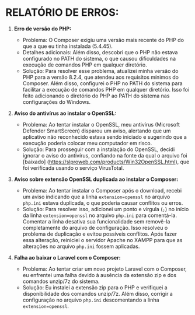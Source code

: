 # RELATÓRIO DE ERROS:
1. **Erro de versão do PHP:**
   - Problema: O Composer exigiu uma versão mais recente do PHP do que a que eu tinha instalada (5.4.45).
   - Detalhes adicionais: Além disso, descobri que o PHP não estava configurado no PATH do sistema, o que causou dificuldades na execução de comandos PHP em qualquer diretório.
   - Solução: Para resolver esse problema, atualizei minha versão do PHP para a versão 8.2.4, que atendeu aos requisitos mínimos do Composer. Além disso, configurei o PHP no PATH do sistema para facilitar a execução de comandos PHP em qualquer diretório. Isso foi feito adicionando o diretório do PHP ao PATH do sistema nas configurações do Windows.

2. **Aviso do antivírus ao instalar o OpenSSL:**
   - Problema: Ao tentar instalar o OpenSSL, meu antivírus (Microsoft Defender SmartScreen) disparou um aviso, alertando que um aplicativo não reconhecido estava sendo iniciado e sugerindo que a execução poderia colocar meu computador em risco.
   - Solução: Para prosseguir com a instalação do OpenSSL, decidi ignorar o aviso do antivírus, confiando na fonte da qual o arquivo foi [baixado] (https://slproweb.com/products/Win32OpenSSL.html), que foi verificada usando o serviço VirusTotal. 

3. **Aviso sobre extensão OpenSSL duplicada ao instalar o Composer:**
   - Problema: Ao tentar instalar o Composer após o download, recebi um aviso indicando que a linha `extension=openssl` no arquivo `php.ini` estava duplicada, o que poderia causar conflitos ou erros.
   - Solução: Para resolver isso, adicionei um ponto e vírgula (`;`) no início da linha `extension=openssl` no arquivo `php.ini` para comentá-la. Comentar a linha desativa sua funcionalidade sem removê-la completamente do arquivo de configuração. Isso resolveu o problema de duplicação e evitou possíveis conflitos. Após fazer essa alteração, reiniciei o servidor Apache no XAMPP para que as alterações no arquivo `php.ini` fossem aplicadas.

4. **Falha ao baixar o Laravel com o Composer:**
   - Problema: Ao tentar criar um novo projeto Laravel com o Composer, eu enfrentei uma falha devido à ausência da extensão zip e dos comandos unzip/7z do sistema.
   - Solução: Eu instalei a extensão zip para o PHP e verifiquei a disponibilidade dos comandos unzip/7z. Além disso, corrigir a configuração no arquivo `php.ini` descomentando a linha `extension=openssl`.
